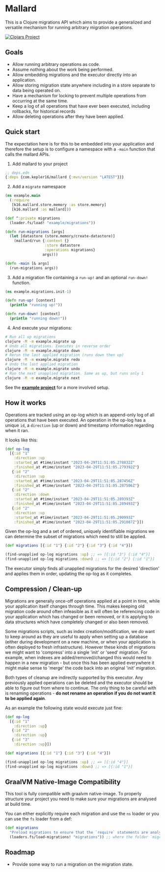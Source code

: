 # Mallard

This is a Clojure migrations API which aims to provide a generalized and versatile mechanism for running arbitrary
migration operations.

[![Clojars Project](https://img.shields.io/clojars/v/com.kepler16/mallard.svg)](https://clojars.org/com.kepler16/mallard)

## Goals

- Allow running arbitrary operations as code.
- Assume nothing about the work being performed.
- Allow embedding migrations and the executor directly into an application.
- Allow storing migration state anywhere including in a store separate to data being operated on.
- Have a mechanism for locking to prevent multiple operations from occurring at the same time.
- Keep a log of all operations that have ever been executed, including rollbacks, for historical records
- Allow deleting operations after they have been applied.

## Quick start

The expectation here is for this to be embedded into your application and therefore the setup is to configure a
namespace with a `-main` function that calls the mallard APIs.

1. Add mallard to your project

```clojure
;; deps.edn
{:deps {com.kepler16/mallard {:mvn/version "LATEST"}}}
```

2. Add a `migrate` namespace

```clojure
(ns example.main
  (:require
   [k16.mallard.store.memory :as store.memory]
   [k16.mallard :as mallard]))

(def ^:private migrations
  (loader.fs/load! "example/migrations"))

(defn run-migrations [args]
  (let [datastore (store.memory/create-datastore)]
    (mallard/run {:context {}
                  :store datastore
                  :operations migrations}
                 args)))

(defn -main [& args]
  (run-migrations args))
```

3. Add a migration file containing a `run-up!` and an optional `run-down!` function.

```clj
(ns example.migrations.init-1)

(defn run-up! [context]
  (println "running up!"))

(defn run-down! [context]
  (println "running down!"))
```

4) And execute your migrations:

```bash
# Run all up migrations
clojure -M -m example.migrate up
# Undo all migrations. Executes in reverse order
clojure -M -m example.migrate down
# Rerun the last applied migration (runs down then up)
clojure -M -m example.migrate redo
# Undo the last applied migration
clojure -M -m example.migrate undo
# Run the next unapplied migration. Same as up, but runs only 1
clojure -M -m example.migrate next
```

See the **[example project](./example/)** for a more involved setup.

## How it works

Operations are tracked using an op-log which is an append-only log of all operations that have been executed. An
operation in the op-log has a unique `id`, a `direction` (up or down) and timestamp information regarding when it ran.

It looks like this:

```clj
(def op-log
  [{:id "1"
    :direction :up
    :started_at #time/instant "2023-04-29T11:51:05.278832Z"
    :finished_at #time/instant "2023-04-29T11:51:05.279392Z"}
   {:id "2"
    :direction :up
    :started_at #time/instant "2023-04-29T11:51:05.287456Z"
    :finished_at #time/instant "2023-04-29T11:51:05.287506Z"}
   {:id "2"
    :direction :down
    :started_at #time/instant "2023-04-29T11:51:05.289393Z"
    :finished_at #time/instant "2023-04-29T11:51:05.289493Z"}
   {:id "2"
    :direction :up
    :started_at #time/instant "2023-04-29T11:51:05.290993Z"
    :finished_at #time/instant "2023-04-29T11:51:05.291087Z"}])
```

Given the op-log and a set of ordered, uniquely identifiable migrations we can determine the subset of migrations which
need to still be applied.

```clj
(def migrations [{:id "1"} {:id "2"} {:id "3"} {:id "4"}])

(find-unapplied op-log migrations :up) ;; => [{:id "3"} {:id "4"}]
(find-unapplied op-log migrations :down) ;; => [{:id "2"} {:id "1"}]
```

The executor simply finds all unapplied migrations for the desired 'direction' and applies them in order, updating the
op-log as it completes.

## Compression / Clean-up

Migrations are generally once-off operations applied at a point in time, while your application itself changes through
time. This makes keeping old migration code around often infeasible as it will often be referencing code in your
application which has changed or been removed, or it is applying to data structures which have completely changed or
also been removed.

Some migrations scripts, such as index creation/modification, we _do_ want to keep around as they are useful to apply
when setting up a database (either during development on a new machine, or when your application is often deployed to
fresh infrastructure). However these kinds of migrations we might want to 'compress' into a single 'init' or 'seed'
migration. For example, when indexes are added/removed/changed this would need to happen in a new migration - but once
this has been applied everywhere it might make sense to 'merge' the code back into an original 'init' migration.

Both types of cleanup are indirectly supported by this executor. Any previously applied operations can be deleted and
the executor should be able to figure out from where to continue. The only thing to be careful with is renaming
operations - **do not rename an operation if you do not want it to be applied again**.

As an example the following state would execute just fine:

```clj
(def op-log
  [{:id "1"
    :direction :up}
   {:id "2"
    :direction :up}
   {:id "3"
    :direction :up}])

(def migrations [{:id "1"} {:id "3"} {:id "4"}])

(find-unapplied op-log migrations :up) ;; => [{:id "4"}]
(find-unapplied op-log migrations :down) ;; => [{:id "1"}]
```

## GraalVM Native-Image Compatibility

This tool is fully compatible with graalvm native-image. To properly structure your project you need to make sure your
migrations are analysed at build time.

You can either explicitly require each migration and use the `ns` loader or you can use the `fs` loader from a def:

```clj
(def migrations
  "Preload migrations to ensure that the `require` statements are analysed during native-image compilation"
  (loaders.fs/load-migrations! "migrations")) ;; where the folder `migrations` is on your classpath.
```

## Roadmap

- Provide some way to run a migration on the migration state.
